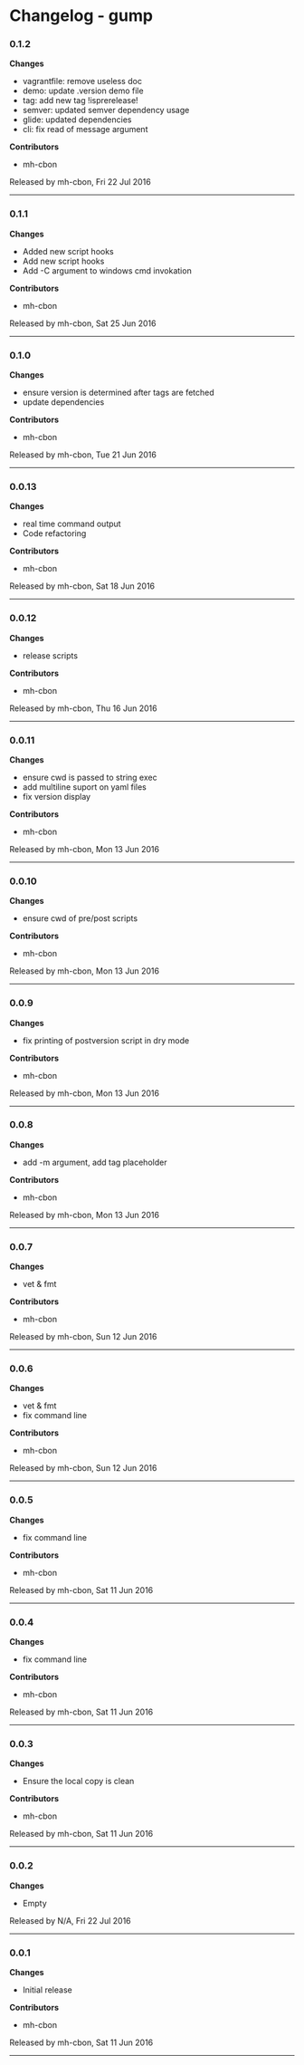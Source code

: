 # Changelog - gump

### 0.1.2

__Changes__

- vagrantfile: remove useless doc
- demo: update .version demo file
- tag: add new tag !isprerelease!
- semver: updated semver dependency usage
- glide: updated dependencies
- cli: fix read of message argument

__Contributors__

- mh-cbon

Released by mh-cbon, Fri 22 Jul 2016
______________

### 0.1.1

__Changes__

- Added new script hooks
- Add new script hooks
- Add -C argument to windows cmd invokation

__Contributors__

- mh-cbon

Released by mh-cbon, Sat 25 Jun 2016
______________

### 0.1.0

__Changes__

- ensure version is determined after tags are fetched
- update dependencies

__Contributors__

- mh-cbon

Released by mh-cbon, Tue 21 Jun 2016
______________

### 0.0.13

__Changes__

- real time command output
- Code refactoring

__Contributors__

- mh-cbon

Released by mh-cbon, Sat 18 Jun 2016
______________

### 0.0.12

__Changes__

- release scripts

__Contributors__

- mh-cbon

Released by mh-cbon, Thu 16 Jun 2016
______________

### 0.0.11

__Changes__

- ensure cwd is passed to string exec
- add multiline suport on yaml files
- fix version display

__Contributors__

- mh-cbon

Released by mh-cbon, Mon 13 Jun 2016
______________

### 0.0.10

__Changes__

- ensure cwd of pre/post scripts

__Contributors__

- mh-cbon

Released by mh-cbon, Mon 13 Jun 2016
______________

### 0.0.9

__Changes__

- fix printing of postversion script in dry mode

__Contributors__

- mh-cbon

Released by mh-cbon, Mon 13 Jun 2016
______________

### 0.0.8

__Changes__

- add -m argument, add tag placeholder

__Contributors__

- mh-cbon

Released by mh-cbon, Mon 13 Jun 2016
______________

### 0.0.7

__Changes__

- vet & fmt

__Contributors__

- mh-cbon

Released by mh-cbon, Sun 12 Jun 2016
______________

### 0.0.6

__Changes__

- vet & fmt
- fix command line

__Contributors__

- mh-cbon

Released by mh-cbon, Sun 12 Jun 2016
______________

### 0.0.5

__Changes__

- fix command line

__Contributors__

- mh-cbon

Released by mh-cbon, Sat 11 Jun 2016
______________

### 0.0.4

__Changes__

- fix command line

__Contributors__

- mh-cbon

Released by mh-cbon, Sat 11 Jun 2016
______________

### 0.0.3

__Changes__

- Ensure the local copy is clean

__Contributors__

- mh-cbon

Released by mh-cbon, Sat 11 Jun 2016
______________

### 0.0.2

__Changes__

- Empty

Released by N/A, Fri 22 Jul 2016
______________

### 0.0.1

__Changes__

- Initial release

__Contributors__

- mh-cbon

Released by mh-cbon, Sat 11 Jun 2016
______________


